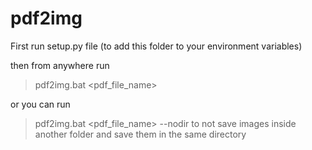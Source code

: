 # pdf2img

First run setup.py file (to add this folder to your environment variables)

then from anywhere run
> pdf2img.bat <pdf_file_name>

or you can run
> pdf2img.bat <pdf_file_name> --nodir
to not save images inside another folder and save them in the same directory

